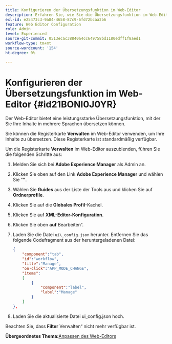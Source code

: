 ```yaml
---
title: Konfigurieren der Übersetzungsfunktion im Web-Editor
description: Erfahren Sie, wie Sie die Übersetzungsfunktion im Web-Editor konfigurieren
exl-id: e25473c3-9a84-4658-87c9-6fd72bcaa2b6
feature: Web Editor Configuration
role: Admin
level: Experienced
source-git-commit: 0513ecac38840a4cc649758bd1180edff1f8aed1
workflow-type: tm+mt
source-wordcount: '154'
ht-degree: 0%

---
```


# Konfigurieren der Übersetzungsfunktion im Web-Editor {#id21BONI0J0YR}

Der Web-Editor bietet eine leistungsstarke Übersetzungsfunktion, mit der Sie Ihre Inhalte in mehrere Sprachen übersetzen können.

Sie können die Registerkarte **Verwalten** im Web-Editor verwenden, um Ihre Inhalte zu übersetzen. Diese Registerkarte ist standardmäßig verfügbar.

Um die Registerkarte **Verwalten** im Web-Editor auszublenden, führen Sie die folgenden Schritte aus:

1. Melden Sie sich bei **Adobe Experience Manager** als Admin an.
1. Klicken Sie oben auf den Link **Adobe Experience Manager** und wählen Sie &quot;**&quot;**.
1. Wählen Sie **Guides** aus der Liste der Tools aus und klicken Sie auf **Ordnerprofile**.
1. Klicken Sie auf die **Globales Profil**-Kachel.
1. Klicken Sie auf **XML-Editor-Konfiguration**.
1. Klicken Sie oben **auf** Bearbeiten“.
1. Laden Sie die Datei `ui\_config.json` herunter. Entfernen Sie das folgende Codefragment aus der heruntergeladenen Datei:

   ```json
   {
       "component":"tab",
       "id":"workflow",
       "title":"Manage",
       "on-click":"APP_MODE_CHANGE",
       "items":
       [
           {
               "component":"label",
               "label":"Manage"
           }
       ]
   },
   ```

1. Laden Sie die aktualisierte Datei ui\_config.json hoch.

Beachten Sie, dass **Filter** Verwalten“ nicht mehr verfügbar ist.

**Übergeordnetes Thema:**&#x200B;[&#x200B; Anpassen des Web-Editors](conf-web-editor.md)
